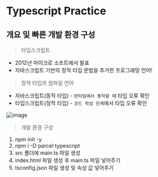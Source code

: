 # Typescript Practice

## 개요 및 빠른 개발 환경 구성

> 타입스크립트

- 2012년 마이크로 소프트에서 발표
- 자바스크립트 기반의 정적 타입 문법을 추가한 프로그래밍 언어!

> 정적 타입의 컴파일 언어

- 자바스크립트(동적 타입) - `런타임에서 동작할 때` 타입 오류 확인
- 타입스크립트(정적 타입) - `코드 작성 단계`에서 타입 오류 확인

![image](https://github.com/hyunwoomemo/typescript-practice/assets/105469077/f6af23d4-dddc-4d43-890a-91552dfbf9d8)


> 개발 환경 구성

1. npm init -y
2. npm i -D parcel typescript
3. src 폴더에 main.ts 파일 생성
4. index.html 파일 생성 후 main.ts 파일 넣어주기
5. tsconfig.json 파일 생성 및 속성 값 넣어주기
